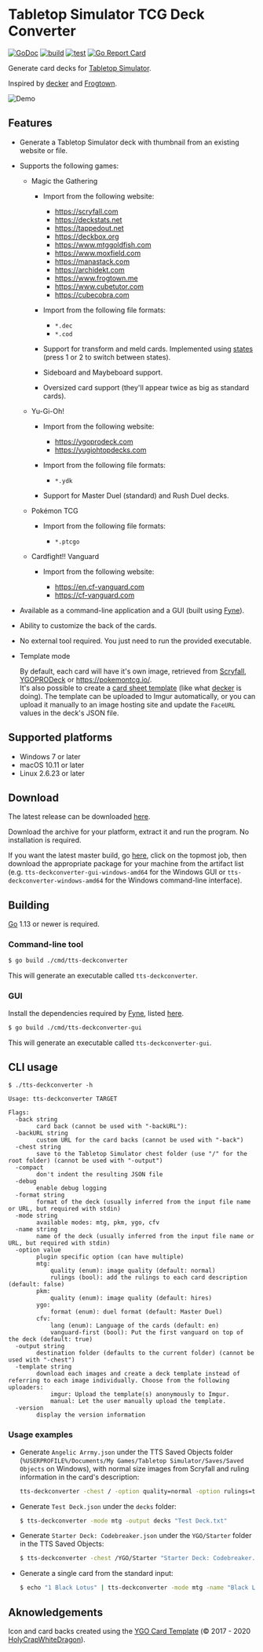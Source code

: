 # Tabletop Simulator TCG Deck Converter

[![GoDoc](https://godoc.org/github.com/jeandeaual/tts-deckconverter?status.svg)](https://godoc.org/github.com/jeandeaual/tts-deckconverter)
[![build](https://github.com/jeandeaual/tts-deckconverter/workflows/build/badge.svg)](https://github.com/jeandeaual/tts-deckconverter/actions?query=workflow%3Abuild)
[![test](https://github.com/jeandeaual/tts-deckconverter/workflows/test/badge.svg)](https://github.com/jeandeaual/tts-deckconverter/actions?query=workflow%3Atest)
[![Go Report Card](https://goreportcard.com/badge/github.com/jeandeaual/tts-deckconverter)](https://goreportcard.com/report/github.com/jeandeaual/tts-deckconverter)

Generate card decks for [Tabletop Simulator](https://www.tabletopsimulator.com/).

Inspired by [decker](https://github.com/Splizard/decker) and [Frogtown](https://www.frogtown.me/).

![Demo](demo.gif)

## Features

* Generate a Tabletop Simulator deck with thumbnail from an existing website or file.

* Supports the following games:

    * Magic the Gathering

        * Import from the following website:

            * <https://scryfall.com>
            * <https://deckstats.net>
            * <https://tappedout.net>
            * <https://deckbox.org>
            * <https://www.mtggoldfish.com>
            * <https://www.moxfield.com>
            * <https://manastack.com>
            * <https://archidekt.com>
            * <https://www.frogtown.me>
            * <https://www.cubetutor.com>
            * <https://cubecobra.com>

        * Import from the following file formats:

            * `*.dec`
            * `*.cod`

        * Support for transform and meld cards. Implemented using [states](https://berserk-games.com/knowledgebase/creating-states/) (press 1 or 2 to switch between states).

        * Sideboard and Maybeboard support.

        * Oversized card support (they'll appear twice as big as standard cards).

    * Yu-Gi-Oh!

        * Import from the following website:

            * <https://ygoprodeck.com>
            * <https://yugiohtopdecks.com>

        * Import from the following file formats:

            * `*.ydk`

        * Support for Master Duel (standard) and Rush Duel decks.

    * Pokémon TCG

        * Import from the following file formats:

            * `*.ptcgo`

    * Cardfight!! Vanguard

        * Import from the following website:

            * <https://en.cf-vanguard.com>
            * <https://cf-vanguard.com>

* Available as a command-line application and a GUI (built using [Fyne](https://fyne.io/)).

* Ability to customize the back of the cards.

* No external tool required. You just need to run the provided executable.

* Template mode

    By default, each card will have it's own image, retrieved from [Scryfall](https://scryfall.com/), [YGOPRODeck](https://db.ygoprodeck.com/) or <https://pokemontcg.io/>. \
    It's also possible to create a [card sheet template](https://kb.tabletopsimulator.com/custom-content/custom-deck/) (like what [decker](https://github.com/Splizard/decker) is doing). The template can be uploaded to Imgur automatically, or you can upload it manually to an image hosting site and update the `FaceURL` values in the deck's JSON file.

## Supported platforms

* Windows 7 or later
* macOS 10.11 or later
* Linux 2.6.23 or later

## Download

The latest release can be downloaded [here](https://github.com/jeandeaual/tts-deckconverter/releases).

Download the archive for your platform, extract it and run the program. No installation is required.

If you want the latest master build, go [here](https://github.com/jeandeaual/tts-deckconverter/actions?query=workflow%3Abuild), click on the topmost job, then download the appropriate package for your machine from the artifact list (e.g. `tts-deckconverter-gui-windows-amd64` for the Windows GUI or `tts-deckconverter-windows-amd64` for the Windows command-line interface).

## Building

[Go](https://golang.org/doc/install) 1.13 or newer is required.

### Command-line tool

```sh
$ go build ./cmd/tts-deckconverter
```

This will generate an executable called `tts-deckconverter`.

### GUI

Install the dependencies required by [Fyne](https://fyne.io/), listed [here](https://fyne.io/develop/index#prerequisites).

```sh
$ go build ./cmd/tts-deckconverter-gui
```

This will generate an executable called `tts-deckconverter-gui`.

## CLI usage

```
$ ./tts-deckconverter -h

Usage: tts-deckconverter TARGET

Flags:
  -back string
        card back (cannot be used with "-backURL"):
  -backURL string
        custom URL for the card backs (cannot be used with "-back")
  -chest string
        save to the Tabletop Simulator chest folder (use "/" for the root folder) (cannot be used with "-output")
  -compact
        don't indent the resulting JSON file
  -debug
        enable debug logging
  -format string
        format of the deck (usually inferred from the input file name or URL, but required with stdin)
  -mode string
        available modes: mtg, pkm, ygo, cfv
  -name string
        name of the deck (usually inferred from the input file name or URL, but required with stdin)
  -option value
        plugin specific option (can have multiple)
        mtg:
            quality (enum): image quality (default: normal)
            rulings (bool): add the rulings to each card description (default: false)
        pkm:
            quality (enum): image quality (default: hires)
        ygo:
            format (enum): duel format (default: Master Duel)
        cfv:
            lang (enum): Language of the cards (default: en)
            vanguard-first (bool): Put the first vanguard on top of the deck (default: true)
  -output string
        destination folder (defaults to the current folder) (cannot be used with "-chest")
  -template string
        download each images and create a deck template instead of referring to each image individually. Choose from the following uploaders:
            imgur: Upload the template(s) anonymously to Imgur.
            manual: Let the user manually upload the template.
  -version
        display the version information
```

### Usage examples

* Generate `Angelic Arrmy.json` under the TTS Saved Objects folder (`%USERPROFILE%/Documents/My Games/Tabletop Simulator/Saves/Saved Objects` on Windows), with normal size images from Scryfall and ruling information in the card's description:

    ```sh
    tts-deckconverter -chest / -option quality=normal -option rulings=true https://www.mtggoldfish.com/deck/2062036#paper
    ```

* Generate `Test Deck.json` under the `decks` folder:

    ```sh
    $ tts-deckconverter -mode mtg -output decks "Test Deck.txt"
    ```

* Generate `Starter Deck: Codebreaker.json` under the `YGO/Starter` folder in the TTS Saved Objects:

    ```sh
    $ tts-deckconverter -chest /YGO/Starter "Starter Deck: Codebreaker.ydk"
    ```

* Generate a single card from the standard input:

    ```sh
    $ echo "1 Black Lotus" | tts-deckconverter -mode mtg -name "Black Lotus" -
    ```

## Aknowledgements

Icon and card backs created using the [YGO Card Template](https://www.deviantart.com/holycrapwhitedragon/art/Yu-Gi-Oh-Back-Card-Template-695173962) (© 2017 - 2020 [HolyCrapWhiteDragon](https://www.deviantart.com/holycrapwhitedragon)).
